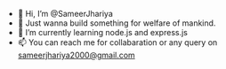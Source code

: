 - 👋 Hi, I’m @SameerJhariya
- 👀 Just wanna build something for welfare of mankind.
- 🌱 I’m currently learning node.js and express.js
- 📫 You can reach me for collabaration or any query on sameerjhariya2000@gmail.com

<!---
SameerJhariya/SameerJhariya is a ✨ special ✨ repository because its `README.md` (this file) appears on your GitHub profile.
You can click the Preview link to take a look at your changes.
--->

